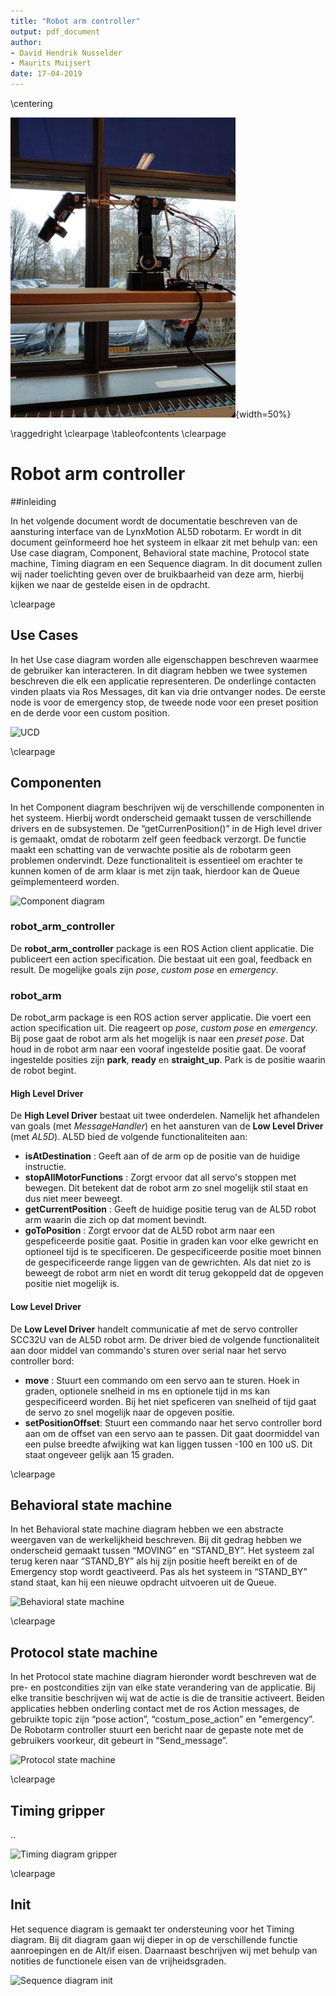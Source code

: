 ```yaml
---
title: "Robot arm controller"
output: pdf_document
author: 
- David Hendrik Nusselder
- Maurits Muijsert
date: 17-04-2019
---
```


\centering

![AL5D robot arm](picture.jpg){width=50%}

\raggedright
\clearpage
\tableofcontents
\clearpage

# Robot arm controller

##inleiding

In het volgende document wordt de documentatie beschreven van de aansturing interface van de LynxMotion AL5D robotarm. Er wordt in dit document geïnformeerd hoe het systeem in elkaar zit met behulp van: een Use case diagram, Component, Behavioral state machine, Protocol state machine, Timing diagram en een Sequence diagram. In dit document zullen wij nader toelichting geven over de bruikbaarheid van deze arm, hierbij kijken we naar de gestelde eisen in de opdracht.

\clearpage

## Use Cases

In het Use case diagram worden alle eigenschappen beschreven waarmee de gebruiker kan interacteren. In dit diagram hebben we twee systemen beschreven die elk een applicatie representeren. De onderlinge contacten vinden plaats via Ros Messages, dit kan via drie ontvanger nodes. De eerste node is voor de emergency stop, de tweede node voor een preset position en de derde voor een custom position.

![UCD](http://www.plantuml.com/plantuml/png/3SB1IWCn403Gkr-X1uzkm2YA8BAei7ihzDAUbjdiaAH99jl935lwzUtZFJn5SbaNLCwFGMHjNyOmR9sF4dJMXkmg2P9qhXPJDBOJ6gvpbGcuJ03KH3cIDmMQ89ibWcSepQXRkZK3YPRy8pKXVVU0hnzNdzx2kFkrXqlGRHYKq1wJtO_n9RLtby__drl_RF_kRm00)

\clearpage

## Componenten

In het Component diagram beschrijven wij de verschillende componenten in het systeem. Hierbij wordt onderscheid gemaakt tussen de verschillende drivers en de subsystemen. De “getCurrenPosition()” in de High level driver is gemaakt, omdat de robotarm zelf geen feedback verzorgt. De functie maakt een schatting van de verwachte positie als de robotarm geen problemen ondervindt. Deze functionaliteit is essentieel om erachter te kunnen komen of de arm klaar is met zijn taak, hierdoor kan de Queue geïmplementeerd worden.

![Component diagram](http://www.plantuml.com/plantuml/png/5SrFIuP04CVn-_Cgwj3LXQA485BwSqcAA0DFCgw3RhixQpEp2htwH-5t_7tuLgB0ccCuNJgo8O-OELpCgelS6yEm5PFJEGzPa6qYHTB2fcXYTlABXjEGj0UEFG29PdOqcGYYo6PqC354CVj_INJ89G0TiKTD7kcX1hmkI_hvAb-_iRrxyLtxr3GV-F_vlgxhc_ToQyDVvxVwwkPvtwb26dT-1W00)

### robot_arm_controller

De **robot_arm_controller** package is een ROS Action client applicatie. Die publiceert een action specification. Die bestaat uit een goal, feedback en result. De mogelijke goals zijn *pose*, *custom pose* en *emergency*.

### robot_arm

De robot_arm package is een ROS action server applicatie. Die voert een action specification uit. Die reageert op *pose*, *custom pose* en *emergency*. Bij pose gaat de robot arm als het mogelijk is naar een *preset pose*. Dat houd in de robot arm naar een vooraf ingestelde positie gaat. De vooraf ingestelde posities zijn **park**, **ready** en **straight_up**. Park is de positie waarin de robot begint.

#### High Level Driver

De **High Level Driver** bestaat uit twee onderdelen. Namelijk het afhandelen van goals (met *MessageHandler*) en het aansturen van de **Low Level Driver** (met *AL5D*). AL5D bied de volgende functionaliteiten aan:

* **isAtDestination** : Geeft aan of de arm op de positie van de huidige instructie.
* **stopAllMotorFunctions** : Zorgt ervoor dat all servo's stoppen met bewegen. Dit betekent dat de robot arm zo snel mogelijk stil staat en dus niet meer beweegt.
* **getCurrentPosition** : Geeft de huidige positie terug van de AL5D robot arm waarin die zich op dat moment bevindt.
* **goToPosition** : Zorgt ervoor dat de AL5D robot arm naar een gespeficeerde positie gaat. Positie in graden kan voor elke gewricht en optioneel tijd is te specificeren. De gespecificeerde positie moet binnen de gespecificeerde range liggen van de gewrichten. Als dat niet zo is beweegt de robot arm niet en wordt dit terug gekoppeld dat de opgeven positie niet mogelijk is.

#### Low Level Driver

De **Low Level Driver** handelt communicatie af met de servo controller SCC32U van de AL5D robot arm. De driver bied de volgende functionaliteit aan door middel van commando's sturen over serial naar het servo controller bord:

* **move** : Stuurt een commando om een servo aan te sturen. Hoek in graden, optionele snelheid in ms en optionele tijd in ms kan gespecificeerd worden. Bij het niet speficeren van snelheid of tijd gaat de servo zo snel mogelijk naar de opgeven positie.
* **setPositionOffset**: Stuurt een commando naar het servo controller bord aan om de offset van een servo aan te passen. Dit gaat doormiddel van een pulse breedte afwijking wat kan liggen tussen -100 en 100 uS. Dit staat ongeveer gelijk aan 15 graden.

\clearpage

## Behavioral state machine

In het Behavioral state machine diagram hebben we een abstracte weergaven van de werkelijkheid beschreven. Bij dit gedrag hebben we onderscheid gemaakt tussen “MOVING” en “STAND_BY”. Het systeem zal terug keren naar “STAND_BY” als hij zijn positie heeft bereikt en of de Emergency stop wordt geactiveerd. Pas als het systeem in “STAND_BY” stand staat, kan hij een nieuwe opdracht uitvoeren uit de Queue.

![Behavioral state machine](http://www.plantuml.com/plantuml/png/5SrDIyD0483XUt-57ZoQXOGG4CG6Fmu5GT5xc6p6xDhPsJWV5l-zBRpNbsUl1c9UQ7UTEP8lw49NoMpJkn04JisQBVdiYX8h6x8riPPGFEit1gbpjGcaJ02ivf9v3GNKKCAIOHKe6cPCy9kh07qO6Bv2J9cnsGZu8ZzOFIBVZu3jyDUFNy_J-z3rRTiztl8XRRGSFWbzE6eVwUVjvJJUT4_dTdlavRp_0m00)

\clearpage

## Protocol state machine

In het Protocol state machine diagram hieronder wordt beschreven wat de pre- en postcondities zijn van elke state verandering van de applicatie. Bij elke transitie beschrijven wij wat de actie is die de transitie activeert. Beiden applicaties hebben onderling contact met de ros Action messages, de gebruikte topic zijn “pose action”, “costum_pose_action” en "emergency”. De Robotarm controller stuurt een bericht naar de gepaste note met de gebruikers voorkeur, dit gebeurt in “Send_message”.

![Protocol state machine](http://www.plantuml.com/plantuml/png/9OrDIyD0443l_HLwy6XM52a8Oei5UqYbMEd1IvbkXksQtPbaFiZVDr9ufmUFjr83CQzbSPif5k_GfTnSp0Pz2K5WQbAsYvzTKIAJ8LaJkORgMNyn29_PJY3r141gBfbIgA264heCIQ1gs0iRHou70yFDrJP30Vh_lXdtIAzhmCVbSdVO7jjf_tFS-VOXVO_lQX_jFVQjzleSo_ZrEQtldZOpYnLID-T_)

\clearpage

## Timing gripper

..

![Timing diagram gripper](http://www.plantuml.com/plantuml/png/5OrDImCn443l_HLwyEX65544iGkYBXIyI3qkqsHCqoQJx7om-_FTmZizUBojAB1QoPlhH3vRGEDyTLHjyk8Smzp5f4Sxc23xIegadQ_55KjoGiVrK7K4BYC0YHedYgw0AB8B2I934QUfhFgJKsl8NSj0b-6RrZFIQmzu_tIh7pBOz_vd3Bjzh7U_Ip_yJL_BwNbtbaUVfq7c_kRXVMMpHGfh_Wy0)

\clearpage

## Init

Het sequence diagram is gemaakt ter ondersteuning voor het Timing diagram. Bij dit diagram gaan wij dieper in op de verschillende functie aanroepingen en de Alt/if eisen. Daarnaast beschrijven wij met behulp van notities de functionele eisen van de vrijheidsgraden.

![Sequence diagram init](http://www.plantuml.com/plantuml/png/5SrDImCn483XUt-57hnkm0yAWjY283dq8AAKNi8qEwHnaydkV13qrxk5z_hox4I1rMhPt6QAnKOqBZSNrLcUdMFeGyfwiRC9ScoaI3h4LbsrB3_ek9sR1k0Q04ZKE5Do5KIHtPWXCLHnWeiXHVIKTPWBqDLxrJOXlUm1xxVRhu_Qq-bq-En_nzz7FV9x-FRcS_2JFCMo77pVtpsyhMrsIEEw_mC0)
